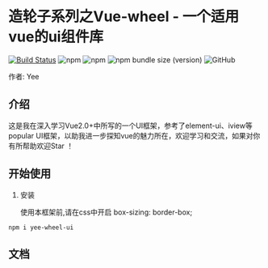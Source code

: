# 造轮子系列之Vue-wheel - 一个适用vue的ui组件库

[![Build Status](https://www.travis-ci.org/Joker-Yi/vue-wheel.svg?branch=master)](https://www.travis-ci.org/Joker-Yi/vue-wheel)
![npm](https://img.shields.io/npm/v/yee-wheel-ui)
![npm](https://img.shields.io/npm/dw/yee-wheel-ui)
![npm bundle size (version)](https://img.shields.io/bundlephobia/min/yee-wheel-ui/0.0.3)
![GitHub](https://img.shields.io/github/license/Joker-Yi/vue-wheel)

作者: Yee
## 介绍

这是我在深入学习Vue2.0+中所写的一个UI框架，参考了element-ui、iview等popular UI框架，以助我进一步探知vue的魅力所在，欢迎学习和交流，如果对你有所帮助欢迎Star ！

## 开始使用
1. 安装

   使用本框架前,请在css中开启 box-sizing: border-box;
```
npm i yee-wheel-ui
```
   
## 文档


